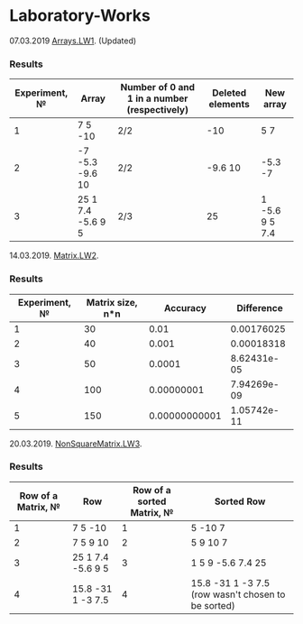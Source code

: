 # Laboratory-Works
07.03.2019 [Arrays.LW1](https://github.com/BorisPoloyko/Laboratory-Works/tree/master/Poloyko.2019.LW1). (Updated)
### Results

| **Experiment, №** | **Array** |**Number of 0 and 1 in a number (respectively)**|**Deleted elements**|**New array**|
| -------- | -------- | --------| --------|--------|
| 1 |7 5 -10 | 2/2 |  -10 | 5 7 |
| 2 | -7 -5.3 -9.6 10 |   2/2 | -9.6 10 | -5.3 -7 |
| 3 | 25 1 7.4 -5.6 9 5 |   2/3 | 25 | 1 -5.6 9 5 7.4 |



14.03.2019. [Matrix.LW2](https://github.com/BorisPoloyko/Laboratory-Works/tree/master/Poloyko.2019.LW2).
### Results

| **Experiment, №** | **Matrix size, n*n** |**Accuracy**|**Difference**|
| -------- | -------- | --------| --------|
| 1 | 30 | 0.01 | 0.00176025|
| 2 | 40 | 0.001 |0.00018318|
| 3 | 50 | 0.0001 |8.62431e-05|
| 4 |100|0.00000001|7.94269e-09|
|5|150|0.00000000001| 1.05742e-11 |

20.03.2019. [NonSquareMatrix.LW3](https://github.com/BorisPoloyko/Laboratory-Works/tree/master/Poloyko.2019.LW3).
### Results

| **Row of a Matrix, №** | **Row** |**Row of a sorted Matrix, №**|**Sorted Row**|
| -------- | -------- | --------| --------|
| 1 |7 5 -10 | 1 | 5 -10 7 | 5 7 |
| 2 | 7 5 9 10 | 2 | 5 9 10 7 | -5.3 -7 |
| 3 | 25 1 7.4 -5.6 9 5 | 3 | 1 5 9 -5.6 7.4 25 | 1 -5.6 9 5 7.4 |
| 4 | 15.8 -31 1 -3 7.5| 4 | 15.8 -31 1 -3 7.5 (row wasn't chosen to be sorted)|
